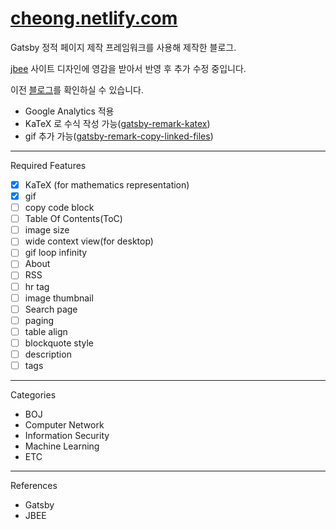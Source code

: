 # [cheong.netlify.com](https://cheong.netlify.com/)

Gatsby 정적 페이지 제작 프레임워크를 사용해 제작한 블로그.

[jbee](https://jbee.io/) 사이트 디자인에 영감을 받아서 반영 후 추가 수정 중입니다.

이전 [블로그](https://younghk.netlify.com/)를 확인하실 수 있습니다.

- Google Analytics 적용
- KaTeX 로 수식 작성 가능([gatsby-remark-katex](https://www.gatsbyjs.org/packages/gatsby-remark-katex/))
- gif 추가 가능([gatsby-remark-copy-linked-files](https://www.gatsbyjs.org/packages/gatsby-remark-copy-linked-files/?=copy-))

---

Required Features  

- [x] KaTeX (for mathematics representation)
- [x] gif
- [ ] copy code block
- [ ] Table Of Contents(ToC)
- [ ] image size
- [ ] wide context view(for desktop)
- [ ] gif loop infinity
- [ ] About
- [ ] RSS
- [ ] hr tag
- [ ] image thumbnail  
- [ ] Search page
- [ ] paging  
- [ ] table align
- [ ] blockquote style
- [ ] description
- [ ] tags

---

Categories

- BOJ
- Computer Network
- Information Security
- Machine Learning
- ETC

---

References

- Gatsby
- JBEE